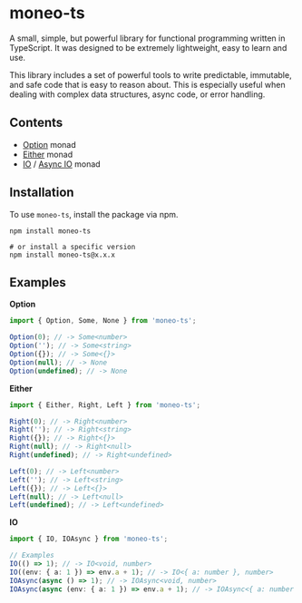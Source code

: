 # moneo-ts

A small, simple, but powerful library for functional programming written in TypeScript. It was designed to be extremely lightweight, easy to learn and use.

This library includes a set of powerful tools to write predictable, immutable, and safe code that is easy to reason about. This is especially useful when dealing with complex data structures, async code, or error handling.

## Contents

- [Option](src/option) monad
- [Either](src/either) monad
- [IO](src/io) / [Async IO](src/io) monad

## Installation

To use `moneo-ts`, install the package via npm.

```shell
npm install moneo-ts

# or install a specific version
npm install moneo-ts@x.x.x
```

## Examples

**Option**

```typescript
import { Option, Some, None } from 'moneo-ts';

Option(0); // -> Some<number>
Option(''); // -> Some<string>
Option({}); // -> Some<{}>
Option(null); // -> None
Option(undefined); // -> None
```

**Either**

```typescript
import { Either, Right, Left } from 'moneo-ts';

Right(0); // -> Right<number>
Right(''); // -> Right<string>
Right({}); // -> Right<{}>
Right(null); // -> Right<null>
Right(undefined); // -> Right<undefined>

Left(0); // -> Left<number>
Left(''); // -> Left<string>
Left({}); // -> Left<{}>
Left(null); // -> Left<null>
Left(undefined); // -> Left<undefined>
```

**IO**

```typescript
import { IO, IOAsync } from 'moneo-ts';

// Examples
IO(() => 1); // -> IO<void, number>
IO((env: { a: 1 }) => env.a + 1); // -> IO<{ a: number }, number>
IOAsync(async () => 1); // -> IOAsync<void, number>
IOAsync(async (env: { a: 1 }) => env.a + 1); // -> IOAsync<{ a: number }, number>
```
